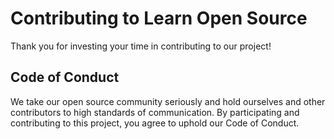 # Contributing to Learn Open Source

Thank you for investing your time in contributing to our project! 

## Code of Conduct

We take our open source community seriously and hold ourselves and other contributors to high standards of communication.
By participating and contributing to this project, you agree to uphold our Code of Conduct.
